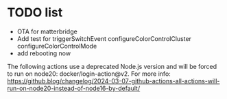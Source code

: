 # TODO list

- OTA for matterbridge
- Add test for triggerSwitchEvent configureColorControlCluster  configureColorControlMode
- add rebooting now

The following actions use a deprecated Node.js version and will be forced to run on node20: docker/login-action@v2. For more info: https://github.blog/changelog/2024-03-07-github-actions-all-actions-will-run-on-node20-instead-of-node16-by-default/